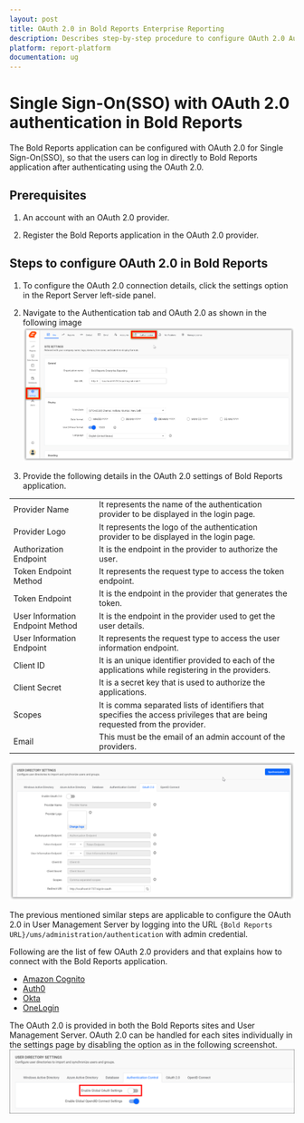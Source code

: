 ```yaml
---
layout: post
title: OAuth 2.0 in Bold Reports Enterprise Reporting
description: Describes step-by-step procedure to configure OAuth 2.0 Authentication so that the user can login to the Bold Reports application
platform: report-platform
documentation: ug
---
```


# Single Sign-On(SSO) with OAuth 2.0 authentication in Bold Reports

The Bold Reports application can be configured with OAuth 2.0 for Single Sign-On(SSO), so that the users can log in directly to Bold Reports application after authenticating using the OAuth 2.0.

## Prerequisites

1. An account with an OAuth 2.0 provider.

2. Register the Bold Reports application in the OAuth 2.0 provider.

## Steps to configure OAuth 2.0 in Bold Reports

1. To configure the OAuth 2.0 connection details, click the settings option in the Report Server left-side panel.

2. Navigate to the Authentication tab and OAuth 2.0 as shown in the following image
![Authentication](/static/assets/on-premise/images/authentication/single-sign-on/oauth/authentication-settings.png)

3. Provide the following details in the OAuth 2.0 settings of Bold Reports application.
<table>
<tr>
    <td>
        Provider Name
    </td>
    <td>
        It represents the name of the authentication provider to be displayed in the login page.
    </td>
</tr>
<tr>
    <td>
        Provider Logo
    </td>
    <td>
        It represents the logo of the authentication provider to be displayed in the login page.
    </td>
</tr>
<tr>
    <td>
        Authorization Endpoint
    </td>
    <td>
        It is the endpoint in the provider to authorize the user.
    </td>
</tr>
    <tr>
    <td>
        Token Endpoint Method
    </td>
    <td>
        It represents the request type to access the token endpoint.
    </td>
</tr>
</tr>
    <tr>
    <td>
        Token Endpoint
    </td>
    <td>
        It is the endpoint in the provider that generates the token.
    </td>
</tr>
</tr>
    <tr>
    <td>
        User Information Endpoint Method
    </td>
    <td>
        It is the endpoint in the provider used to get the user details.
    </td>
</tr>
</tr>
    <tr>
    <td>
        User Information Endpoint
    </td>
    <td>
        It represents the request type to access the user information endpoint.
    </td>
</tr>
</tr>
    <tr>
    <td>
        Client ID
    </td>
    <td>
        It is an unique identifier provided to each of the applications while registering in the providers.
    </td>
</tr>
</tr>
    <tr>
    <td>
        Client Secret
    </td>
    <td>
        It is a secret key that is used to authorize the applications.
    </td>
</tr>
</tr>
    <tr>
    <td>
        Scopes
    </td>
    <td>
        It is comma separated lists of identifiers that specifies the access privileges that are being requested from the provider.
    </td>
</tr>
</tr>
    <tr>
    <td>
        Email
    </td>
    <td>
        This must be the email of an admin account of the providers.
    </td>
</tr>
</table>

   ![Oauth Authentication](/static/assets/on-premise/images/authentication/single-sign-on/oauth/oauth-authentication.png)

The previous mentioned similar steps are applicable to configure the OAuth 2.0 in User Management Server by logging into the URL `{Bold Reports URL}/ums/administration/authentication` with admin credential.

Following are the list of few OAuth 2.0 providers and that explains how to connect with the Bold Reports application.

* [Amazon Cognito](./../oauth-2.0/amazon-cognito/)
* [Auth0](./../oauth-2.0/auth0/)
* [Okta](./../oauth-2.0/okta/)
* [OneLogin](./../oauth-2.0/onelogin/)

The OAuth 2.0 is provided in both the Bold Reports sites and User Management Server. OAuth 2.0 can be handled for each sites individually in the settings page by disabling the option as in the following screenshot.
![Oauth Group Setting](/static/assets/on-premise/images/authentication/single-sign-on/oauth/enableoauth.png)